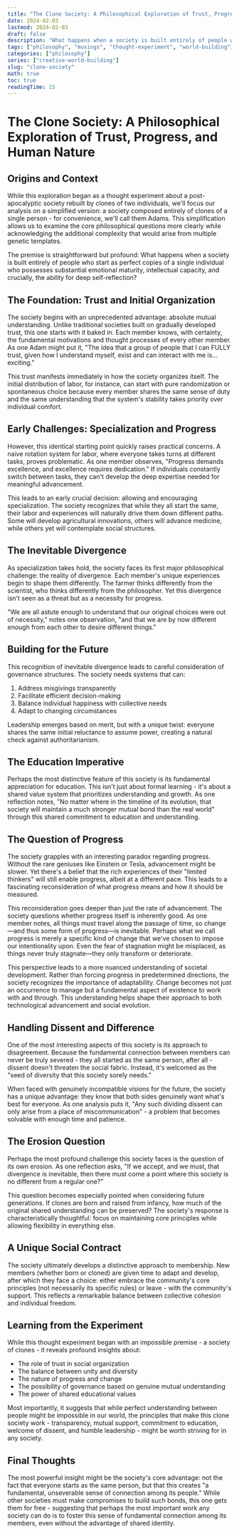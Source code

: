 ```yaml
---
title: "The Clone Society: A Philosophical Exploration of Trust, Progress, and Human Nature"
date: 2024-02-03
lastmod: 2024-02-03
draft: false
description: "What happens when a society is built entirely of people who start as perfect copies of a single individual who possesses substantial emotional maturity, intellectual capacity, and crucially, the ability for deep self-reflection?"
tags: ["philosophy", "musings", "thought-experiment", "world-building"]
categories: ["philosophy"]
series: ["creative-world-building"]
slug: "clone-society"
math: true
toc: true
readingTime: 15
---
```


# The Clone Society: A Philosophical Exploration of Trust, Progress, and Human Nature

## Origins and Context

While this exploration began as a thought experiment about a post-apocalyptic society rebuilt by clones of two individuals, we'll focus our analysis on a simplified version: a society composed entirely of clones of a single person - for convenience, we'll call them Adams. This simplification allows us to examine the core philosophical questions more clearly while acknowledging the additional complexity that would arise from multiple genetic templates.

The premise is straightforward but profound: What happens when a society is built entirely of people who start as perfect copies of a single individual who possesses substantial emotional maturity, intellectual capacity, and crucially, the ability for deep self-reflection?

## The Foundation: Trust and Initial Organization

The society begins with an unprecedented advantage: absolute mutual understanding. Unlike traditional societies built on gradually developed trust, this one starts with it baked in. Each member knows, with certainty, the fundamental motivations and thought processes of every other member. As one Adam might put it, "The idea that a group of people that I can FULLY trust, given how I understand myself, exist and can interact with me is... exciting."

This trust manifests immediately in how the society organizes itself. The initial distribution of labor, for instance, can start with pure randomization or spontaneous choice because every member shares the same sense of duty and the same understanding that the system's stability takes priority over individual comfort.

## Early Challenges: Specialization and Progress

However, this identical starting point quickly raises practical concerns. A naive rotation system for labor, where everyone takes turns at different tasks, proves problematic. As one member observes, "Progress demands excellence, and excellence requires dedication." If individuals constantly switch between tasks, they can't develop the deep expertise needed for meaningful advancement.

This leads to an early crucial decision: allowing and encouraging specialization. The society recognizes that while they all start the same, their labor and experiences will naturally drive them down different paths. Some will develop agricultural innovations, others will advance medicine, while others yet will contemplate social structures.

## The Inevitable Divergence

As specialization takes hold, the society faces its first major philosophical challenge: the reality of divergence. Each member's unique experiences begin to shape them differently. The farmer thinks differently from the scientist, who thinks differently from the philosopher. Yet this divergence isn't seen as a threat but as a necessity for progress.

"We are all astute enough to understand that our original choices were out of necessity," notes one observation, "and that we are by now different enough from each other to desire different things."

## Building for the Future

This recognition of inevitable divergence leads to careful consideration of governance structures. The society needs systems that can:
1. Address misgivings transparently
2. Facilitate efficient decision-making
3. Balance individual happiness with collective needs
4. Adapt to changing circumstances

Leadership emerges based on merit, but with a unique twist: everyone shares the same initial reluctance to assume power, creating a natural check against authoritarianism.

## The Education Imperative

Perhaps the most distinctive feature of this society is its fundamental appreciation for education. This isn't just about formal learning - it's about a shared value system that prioritizes understanding and growth. As one reflection notes, "No matter where in the timeline of its evolution, that society will maintain a much stronger mutual bond than the real world" through this shared commitment to education and understanding.

## The Question of Progress

The society grapples with an interesting paradox regarding progress. Without the rare geniuses like Einstein or Tesla, advancement might be slower. Yet there's a belief that the rich experiences of their "limited thinkers" will still enable progress, albeit at a different pace. This leads to a fascinating reconsideration of what progress means and how it should be measured.

This reconsideration goes deeper than just the rate of advancement. The society questions whether progress itself is inherently good. As one member notes, all things must travel along the passage of time, so change—and thus some form of progress—is inevitable. Perhaps what we call progress is merely a specific kind of change that we've chosen to impose our intentionality upon. Even the fear of stagnation might be misplaced, as things never truly stagnate—they only transform or deteriorate.

This perspective leads to a more nuanced understanding of societal development. Rather than forcing progress in predetermined directions, the society recognizes the importance of adaptability. Change becomes not just an occurrence to manage but a fundamental aspect of existence to work with and through. This understanding helps shape their approach to both technological advancement and social evolution.

## Handling Dissent and Difference

One of the most interesting aspects of this society is its approach to disagreement. Because the fundamental connection between members can never be truly severed - they all started as the same person, after all - dissent doesn't threaten the social fabric. Instead, it's welcomed as the "seed of diversity that this society sorely needs."

When faced with genuinely incompatible visions for the future, the society has a unique advantage: they know that both sides genuinely want what's best for everyone. As one analysis puts it, "Any such dividing dissent can only arise from a place of miscommunication" - a problem that becomes solvable with enough time and patience.

## The Erosion Question

Perhaps the most profound challenge this society faces is the question of its own erosion. As one reflection asks, "If we accept, and we must, that divergence is inevitable, then there must come a point where this society is no different from a regular one?"

This question becomes especially pointed when considering future generations. If clones are born and raised from infancy, how much of the original shared understanding can be preserved? The society's response is characteristically thoughtful: focus on maintaining core principles while allowing flexibility in everything else.

## A Unique Social Contract

The society ultimately develops a distinctive approach to membership. New members (whether born or cloned) are given time to adapt and develop, after which they face a choice: either embrace the community's core principles (not necessarily its specific rules) or leave - with the community's support. This reflects a remarkable balance between collective cohesion and individual freedom.

## Learning from the Experiment

While this thought experiment began with an impossible premise - a society of clones - it reveals profound insights about:
- The role of trust in social organization
- The balance between unity and diversity
- The nature of progress and change
- The possibility of governance based on genuine mutual understanding
- The power of shared educational values

Most importantly, it suggests that while perfect understanding between people might be impossible in our world, the principles that make this clone society work - transparency, mutual support, commitment to education, welcome of dissent, and humble leadership - might be worth striving for in any society.

## Final Thoughts

The most powerful insight might be the society's core advantage: not the fact that everyone starts as the same person, but that this creates "a fundamental, unseverable sense of connection among its people." While other societies must make compromises to build such bonds, this one gets them for free - suggesting that perhaps the most important work any society can do is to foster this sense of fundamental connection among its members, even without the advantage of shared identity.